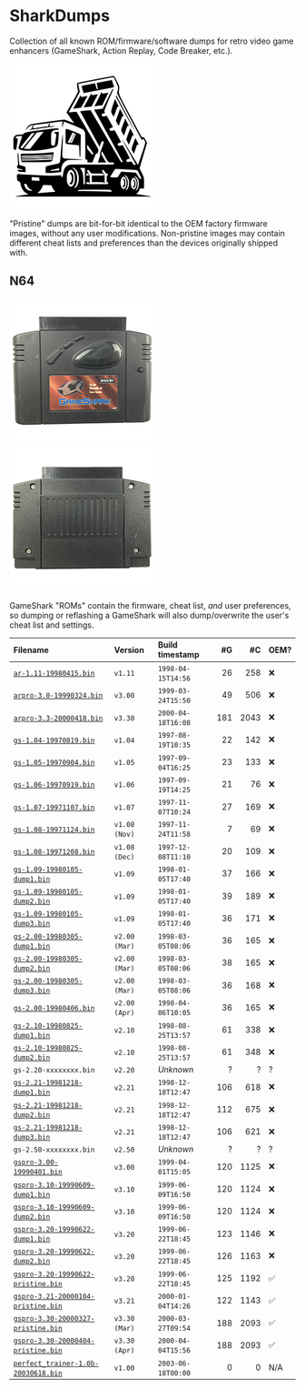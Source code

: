 # SharkDumps

Collection of all known ROM/firmware/software dumps for retro video game enhancers (GameShark, Action Replay, Code Breaker, etc.).

![Dump truck](/assets/icons/dump-truck-256.png)

"Pristine" dumps are bit-for-bit identical to the OEM factory firmware images, without any user modifications.
Non-pristine images may contain different cheat lists and preferences than the devices originally shipped with.

## N64

![GameShark v2.x front photo](/assets/photos/gs2x-front-512.png) ![GameShark v2.x rear photo](/assets/photos/gs2x-rear-512.png)

GameShark "ROMs" contain the firmware, cheat list, _and_ user preferences, so dumping or reflashing a GameShark will also dump/overwrite the user's cheat list and settings.

| Filename                                | Version       | Build timestamp    | #G    | #C    | OEM? |
|:--------------------------------------- |:------------- |:------------------ | ----: | -----:|:---- |
| [`ar-1.11-19980415.bin`][]              | `v1.11`       | `1998-04-15T14:56` |   26  |   258 | ❌    |
| [`arpro-3.0-19990324.bin`][]            | `v3.00`       | `1999-03-24T15:50` |   49  |   506 | ❌    |
| [`arpro-3.3-20000418.bin`][]            | `v3.30`       | `2000-04-18T16:08` |  181  |  2043 | ❌    |
| [`gs-1.04-19970819.bin`][]              | `v1.04`       | `1997-08-19T10:35` |   22  |   142 | ❌    |
| [`gs-1.05-19970904.bin`][]              | `v1.05`       | `1997-09-04T16:25` |   23  |   133 | ❌    |
| [`gs-1.06-19970919.bin`][]              | `v1.06`       | `1997-09-19T14:25` |   21  |    76 | ❌    |
| [`gs-1.07-19971107.bin`][]              | `v1.07`       | `1997-11-07T10:24` |   27  |   169 | ❌    |
| [`gs-1.08-19971124.bin`][]              | `v1.08 (Nov)` | `1997-11-24T11:58` |    7  |    69 | ❌    |
| [`gs-1.08-19971208.bin`][]              | `v1.08 (Dec)` | `1997-12-08T11:10` |   20  |   109 | ❌    |
| [`gs-1.09-19980105-dump1.bin`][]        | `v1.09`       | `1998-01-05T17:40` |   37  |   166 | ❌    |
| [`gs-1.09-19980105-dump2.bin`][]        | `v1.09`       | `1998-01-05T17:40` |   39  |   189 | ❌    |
| [`gs-1.09-19980105-dump3.bin`][]        | `v1.09`       | `1998-01-05T17:40` |   36  |   171 | ❌    |
| [`gs-2.00-19980305-dump1.bin`][]        | `v2.00 (Mar)` | `1998-03-05T08:06` |   36  |   165 | ❌    |
| [`gs-2.00-19980305-dump2.bin`][]        | `v2.00 (Mar)` | `1998-03-05T08:06` |   38  |   165 | ❌    |
| [`gs-2.00-19980305-dump3.bin`][]        | `v2.00 (Mar)` | `1998-03-05T08:06` |   36  |   168 | ❌    |
| [`gs-2.00-19980406.bin`][]              | `v2.00 (Apr)` | `1998-04-06T10:05` |   36  |   165 | ❌    |
| [`gs-2.10-19980825-dump1.bin`][]        | `v2.10`       | `1998-08-25T13:57` |   61  |   338 | ❌    |
| [`gs-2.10-19980825-dump2.bin`][]        | `v2.10`       | `1998-08-25T13:57` |   61  |   348 | ❌    |
| `gs-2.20-xxxxxxxx.bin`                  | `v2.20`       | _Unknown_          |    ?  |     ? | ?    |
| [`gs-2.21-19981218-dump1.bin`][]        | `v2.21`       | `1998-12-18T12:47` |  106  |   618 | ❌    |
| [`gs-2.21-19981218-dump2.bin`][]        | `v2.21`       | `1998-12-18T12:47` |  112  |   675 | ❌    |
| [`gs-2.21-19981218-dump3.bin`][]        | `v2.21`       | `1998-12-18T12:47` |  106  |   621 | ❌    |
| `gs-2.50-xxxxxxxx.bin`                  | `v2.50`       | _Unknown_          |    ?  |     ? | ?    |
| [`gspro-3.00-19990401.bin`][]           | `v3.00`       | `1999-04-01T15:05` |  120  |  1125 | ❌    |
| [`gspro-3.10-19990609-dump1.bin`][]     | `v3.10`       | `1999-06-09T16:50` |  120  |  1124 | ❌    |
| [`gspro-3.10-19990609-dump2.bin`][]     | `v3.10`       | `1999-06-09T16:50` |  120  |  1124 | ❌    |
| [`gspro-3.20-19990622-dump1.bin`][]     | `v3.20`       | `1999-06-22T18:45` |  123  |  1146 | ❌    |
| [`gspro-3.20-19990622-dump2.bin`][]     | `v3.20`       | `1999-06-22T18:45` |  126  |  1163 | ❌    |
| [`gspro-3.20-19990622-pristine.bin`][]  | `v3.20`       | `1999-06-22T18:45` |  125  |  1192 | ✅    |
| [`gspro-3.21-20000104-pristine.bin`][]  | `v3.21`       | `2000-01-04T14:26` |  122  |  1143 | ✅    |
| [`gspro-3.30-20000327-pristine.bin`][]  | `v3.30 (Mar)` | `2000-03-27T09:54` |  188  |  2093 | ✅    |
| [`gspro-3.30-20000404-pristine.bin`][]  | `v3.30 (Apr)` | `2000-04-04T15:56` |  188  |  2093 | ✅    |
| [`perfect_trainer-1.0b-20030618.bin`][] | `v1.00`       | `2003-06-18T00:00` |    0  |     0 | N/A  |

[`ar-1.11-19980415.bin`]:              /n64/ar-1.11-19980415.bin
[`arpro-3.0-19990324.bin`]:            /n64/arpro-3.0-19990324.bin
[`arpro-3.3-20000418.bin`]:            /n64/arpro-3.3-20000418.bin
[`gs-1.04-19970819.bin`]:              /n64/gs-1.04-19970819.bin
[`gs-1.05-19970904.bin`]:              /n64/gs-1.05-19970904.bin
[`gs-1.06-19970919.bin`]:              /n64/gs-1.06-19970919.bin
[`gs-1.07-19971107.bin`]:              /n64/gs-1.07-19971107.bin
[`gs-1.08-19971124.bin`]:              /n64/gs-1.08-19971124.bin
[`gs-1.08-19971208.bin`]:              /n64/gs-1.08-19971208.bin
[`gs-1.09-19980105-dump1.bin`]:        /n64/gs-1.09-19980105-dump1.bin
[`gs-1.09-19980105-dump2.bin`]:        /n64/gs-1.09-19980105-dump2.bin
[`gs-1.09-19980105-dump3.bin`]:        /n64/gs-1.09-19980105-dump3.bin
[`gs-2.00-19980305-dump1.bin`]:        /n64/gs-2.00-19980305-dump1.bin
[`gs-2.00-19980305-dump2.bin`]:        /n64/gs-2.00-19980305-dump2.bin
[`gs-2.00-19980305-dump3.bin`]:        /n64/gs-2.00-19980305-dump3.bin
[`gs-2.00-19980406.bin`]:              /n64/gs-2.00-19980406.bin
[`gs-2.10-19980825-dump1.bin`]:        /n64/gs-2.10-19980825-dump1.bin
[`gs-2.10-19980825-dump2.bin`]:        /n64/gs-2.10-19980825-dump2.bin
[`gs-2.21-19981218-dump1.bin`]:        /n64/gs-2.21-19981218-dump1.bin
[`gs-2.21-19981218-dump2.bin`]:        /n64/gs-2.21-19981218-dump2.bin
[`gs-2.21-19981218-dump3.bin`]:        /n64/gs-2.21-19981218-dump3.bin
[`gs-2.50-19980504.bin`]:              /n64/gs-2.50-19980504.bin
[`gspro-3.00-19990401.bin`]:           /n64/gspro-3.00-19990401.bin
[`gspro-3.10-19990609-dump1.bin`]:     /n64/gspro-3.10-19990609-dump1.bin
[`gspro-3.10-19990609-dump2.bin`]:     /n64/gspro-3.10-19990609-dump2.bin
[`gspro-3.20-19990622-dump1.bin`]:     /n64/gspro-3.20-19990622-dump1.bin
[`gspro-3.20-19990622-dump2.bin`]:     /n64/gspro-3.20-19990622-dump2.bin
[`gspro-3.20-19990622-pristine.bin`]:  /n64/gspro-3.20-19990622-pristine.bin
[`gspro-3.21-20000104-pristine.bin`]:  /n64/gspro-3.21-20000104-pristine.bin
[`gspro-3.30-20000327-pristine.bin`]:  /n64/gspro-3.30-20000327-pristine.bin
[`gspro-3.30-20000404-pristine.bin`]:  /n64/gspro-3.30-20000404-pristine.bin
[`perfect_trainer-1.0b-20030618.bin`]: /n64/perfect_trainer-1.0b-20030618.bin
